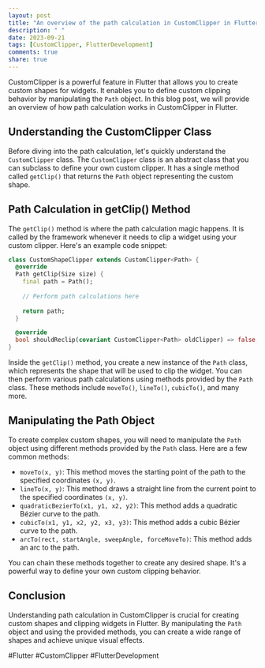 ```yaml
---
layout: post
title: "An overview of the path calculation in CustomClipper in Flutter"
description: " "
date: 2023-09-21
tags: [CustomClipper, FlutterDevelopment]
comments: true
share: true
---
```


CustomClipper is a powerful feature in Flutter that allows you to create custom shapes for widgets. It enables you to define custom clipping behavior by manipulating the `Path` object. In this blog post, we will provide an overview of how path calculation works in CustomClipper in Flutter.

## Understanding the CustomClipper Class

Before diving into the path calculation, let's quickly understand the `CustomClipper` class. The `CustomClipper` class is an abstract class that you can subclass to define your own custom clipper. It has a single method called `getClip()` that returns the `Path` object representing the custom shape.

## Path Calculation in getClip() Method

The `getClip()` method is where the path calculation magic happens. It is called by the framework whenever it needs to clip a widget using your custom clipper. Here's an example code snippet:

```dart
class CustomShapeClipper extends CustomClipper<Path> {
  @override
  Path getClip(Size size) {
    final path = Path();
    
    // Perform path calculations here
    
    return path;
  }

  @override
  bool shouldReclip(covariant CustomClipper<Path> oldClipper) => false;
}
```

Inside the `getClip()` method, you create a new instance of the `Path` class, which represents the shape that will be used to clip the widget. You can then perform various path calculations using methods provided by the `Path` class. These methods include `moveTo()`, `lineTo()`, `cubicTo()`, and many more.

## Manipulating the Path Object

To create complex custom shapes, you will need to manipulate the `Path` object using different methods provided by the `Path` class. Here are a few common methods:

- `moveTo(x, y)`: This method moves the starting point of the path to the specified coordinates `(x, y)`.
- `lineTo(x, y)`: This method draws a straight line from the current point to the specified coordinates `(x, y)`.
- `quadraticBezierTo(x1, y1, x2, y2)`: This method adds a quadratic Bézier curve to the path.
- `cubicTo(x1, y1, x2, y2, x3, y3)`: This method adds a cubic Bézier curve to the path.
- `arcTo(rect, startAngle, sweepAngle, forceMoveTo)`: This method adds an arc to the path.

You can chain these methods together to create any desired shape. It's a powerful way to define your own custom clipping behavior.

## Conclusion

Understanding path calculation in CustomClipper is crucial for creating custom shapes and clipping widgets in Flutter. By manipulating the `Path` object and using the provided methods, you can create a wide range of shapes and achieve unique visual effects.

#Flutter #CustomClipper #FlutterDevelopment